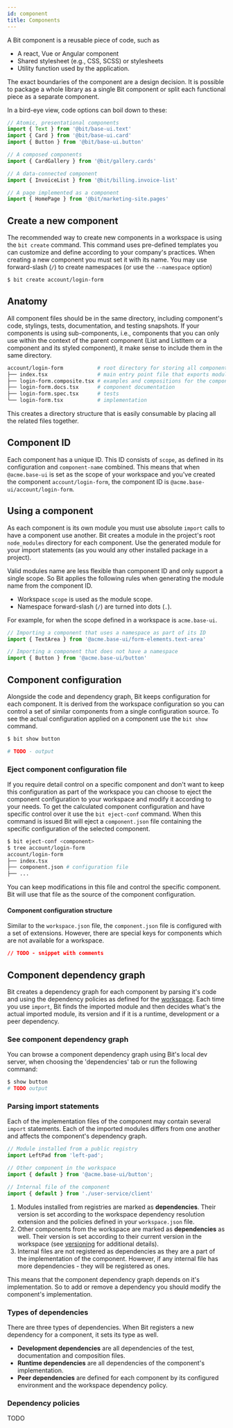 ```yaml
---
id: component
title: Components
---
```


A Bit component is a reusable piece of code, such as

- A react, Vue or Angular component
- Shared stylesheet (e.g., CSS, SCSS) or stylesheets
- Utility function used by the application.

The exact boundaries of the component are a design decision. It is possible to package a whole library as a single Bit component or split each functional piece as a separate component.

In a bird-eye view, code options can boil down to these:

```javascript
// Atomic, presentational components
import { Text } from '@bit/base-ui.text'
import { Card } from '@bit/base-ui.card'
import { Button } from '@bit/base-ui.button'

// A composed components
import { CardGallery } from '@bit/gallery.cards'

// A data-connected component
import { InvoiceList } from '@bit/billing.invoice-list'

// A page implemented as a component
import { HomePage } from '@bit/marketing-site.pages'
```

## Create a new component

The recommended way to create new components in a workspace is using the `bit create` command. This command uses pre-defined templates you can customize and define according to your company's practices. When creating a new component you must set it with its name. You may use forward-slash (`/`) to create namespaces (or use the `--namespace` option)

```sh
$ bit create account/login-form
```

## Anatomy

All component files should be in the same directory, including component's code, stylings, tests, documentation, and testing snapshots. If your components is using sub-components, i.e., components that you can only use within the context of the parent component (List and ListItem or a component and its styled component), it make sense to include them in the same directory.

```sh
account/login-form           # root directory for storing all component files
├── index.tsx                # main entry point file that exports modules to import
├── login-form.composite.tsx # examples and compositions for the component
├── login-form.docs.tsx      # component documentation
├── login-form.spec.tsx      # tests
└── login-form.tsx           # implementation
```

This creates a directory structure that is easily consumable by placing all the related files together.

## Component ID

Each component has a unique ID. This ID consists of `scope`, as defined in its configuration and `component-name` combined. This means that when `@acme.base-ui` is set as the scope of your workspace and you've created the component `account/login-form`, the component ID is `@acme.base-ui/account/login-form`.

## Using a component

As each component is its own module you must use absolute `import` calls to have a component use another. Bit creates a module in the project's root `node_modules` directory for each component. Use the generated module for your import statements (as you would any other installed package in a project).

Valid modules name are less flexible than component ID and only support a single scope. So Bit applies the following rules when generating the module name from the component ID.

- Workspace `scope` is used as the module scope.
- Namespace forward-slash (`/`) are turned into dots (`.`).

For example, for when the scope defined in a workspace is `acme.base-ui`.

```javascript
// Importing a component that uses a namespace as part of its ID
import { TextArea } from '@acme.base-ui/form-elements.text-area'

// Importing a component that does not have a namespace
import { Button } from '@acme.base-ui/button'
```

## Component configuration

Alongside the code and dependency graph, Bit keeps configuration for each component. It is derived from the workspace configuration so you can control a set of similar components from a single configuration source. To see the actual configuration applied on a component use the `bit show` command.

```sh
$ bit show button

# TODO - output
```

### Eject component configuration file

If you require detail control on a specific component and don't want to keep this configuration as part of the workspace you can choose to eject the component configuration to your workspace and modify it according to your needs.
To get the calculated component configuration and have specific control over it use the `bit eject-conf` command. When this command is issued Bit will eject a `component.json` file containing the specific configuration of the selected component.

```sh
$ bit eject-conf <component>
$ tree account/login-form
account/login-form
├── index.tsx
├── component.json # configuration file
├── ...
```

You can keep modifications in this file and control the specific component. Bit will use that file as the source of the component configuration.

#### Component configuration structure

Similar to the `workspace.json` file, the `component.json` file is configured with a set of extensions. However, there are special keys for components which are not available for a workspace.

```json
// TODO - snippet with comments
```

## Component dependency graph

Bit creates a dependency graph for each component by parsing it's code and using the dependency policies as defined for the [workspace](LINK). Each time you use `import`, Bit finds the imported module and then decides what's the actual imported module, its version and if it is a runtime, development or a peer dependency.

### See component dependency graph

You can browse a component dependency graph using Bit's local dev server, when choosing the 'dependencies' tab or run the following command:

```sh
$ show button
# TODO output
```

### Parsing import statements

Each of the implementation files of the component may contain several `import` statements. Each of the imported modules differs from one another and affects the component's dependency graph.

```javascript
// Module installed from a public registry
import LeftPad from 'left-pad';

// Other component in the workspace
import { default } from '@acme.base-ui/button';

// Internal file of the component
import { default } from './user-service/client'
```

1. Modules installed from registries are marked as **dependencies**. Their version is set according to the workspace dependency resolution extension and the policies defined in your `workspace.json` file.
1. Other components from the workspace are marked as **dependencies** as well. Their version is set according to their current version in the workspace (see [versioning](LINK) for additional details).
1. Internal files are not registered as dependencies as they are a part of the implementation of the component. However, if any internal file has more dependencies - they will be registered as ones.

This means that the component dependency graph depends on it's implementation. So to add or remove a dependency you should modify the component's implementation.

### Types of dependencies

There are three types of dependencies. When Bit registers a new dependency for a component, it sets its type as well.

- **Development dependencies** are all dependencies of the test, documentation and composition files.
- **Runtime dependencies** are all dependencies of the component's implementation.
- **Peer dependencies** are defined for each component by its configured environment and the workspace dependency policy.

### Dependency policies

TODO
